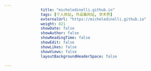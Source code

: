 ---
                title: "micheledinelli.github.io"
                tags: [个人网站, 作品集网站, 学术界]
                externalUrl: "https://micheledinelli.github.io"
                weight: 821
                showDate: false
                showAuthor: false
                showReadingTime: false
                showEdit: false
                showLikes: false
                showViews: false
                layoutBackgroundHeaderSpace: false
                ---


